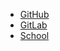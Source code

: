 - [GitHub](https://github.com/airicbear)
- [GitLab](https://gitlab.com/airicbear)
- [School](https://airicbear.github.io/school)
